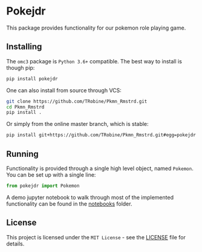 # Pokejdr

This package provides functionality for our pokemon role playing game.

## Installing

The `omc3` package is `Python 3.6+` compatible.
The best way to install is though pip:
```bash
pip install pokejdr
```

One can also install from source through VCS:
```bash
git clone https://github.com/TRobine/Pkmn_Rmstrd.git
cd Pkmn_Rmstrd
pip install .
```

Or simply from the online master branch, which is stable:
```bash
pip install git+https://github.com/TRobine/Pkmn_Rmstrd.git#egg=pokejdr
```

## Running

Functionality is provided through a single high level object, named `Pokemon`.
You can be set up with a single line:
```python
from pokejdr import Pokemon
```

A demo jupyter notebook to walk through most of the implemented functionality can be found in the [notebooks](notebooks) folder.

## License

This project is licensed under the `MIT License` - see the [LICENSE](LICENSE) file for details.